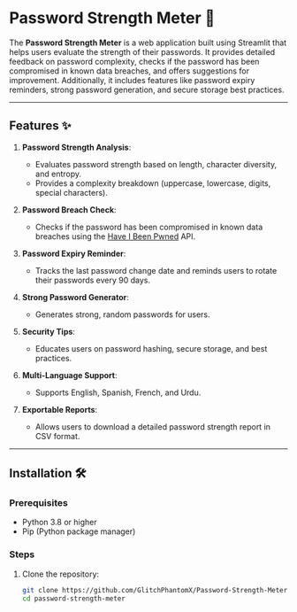 # Password Strength Meter 🔐

The **Password Strength Meter** is a web application built using Streamlit that helps users evaluate the strength of their passwords. It provides detailed feedback on password complexity, checks if the password has been compromised in known data breaches, and offers suggestions for improvement. Additionally, it includes features like password expiry reminders, strong password generation, and secure storage best practices.

---

## Features ✨

1. **Password Strength Analysis**:
   - Evaluates password strength based on length, character diversity, and entropy.
   - Provides a complexity breakdown (uppercase, lowercase, digits, special characters).

2. **Password Breach Check**:
   - Checks if the password has been compromised in known data breaches using the [Have I Been Pwned](https://haveibeenpwned.com/) API.

3. **Password Expiry Reminder**:
   - Tracks the last password change date and reminds users to rotate their passwords every 90 days.

4. **Strong Password Generator**:
   - Generates strong, random passwords for users.

5. **Security Tips**:
   - Educates users on password hashing, secure storage, and best practices.

6. **Multi-Language Support**:
   - Supports English, Spanish, French, and Urdu.

7. **Exportable Reports**:
   - Allows users to download a detailed password strength report in CSV format.

---

## Installation 🛠️

### Prerequisites
- Python 3.8 or higher
- Pip (Python package manager)

### Steps
1. Clone the repository:
   ```bash
   git clone https://github.com/GlitchPhantomX/Password-Strength-Meter.git
   cd password-strength-meter
